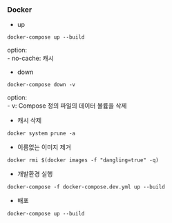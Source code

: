 ### Docker
- up  
```shell
docker-compose up --build
```
option:   
    - no-cache: 캐시  
  
- down  
```shell
docker-compose down -v
```
option:   
    - v: Compose 정의 파일의 데이터 볼륨을 삭제  
  
- 캐시 삭제  
```shell
docker system prune -a
```
  
- 이름없는 이미지 제거  
```shell
docker rmi $(docker images -f "dangling=true" -q)
```

- 개발환경 실행
```shell
docker-compose -f docker-compose.dev.yml up --build
```

- 배포
```shell
docker-compose up --build
```